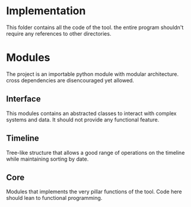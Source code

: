 # Implementation
This folder contains all the code of the tool. the entire program shouldn't require any references to other directories.

# Modules
The project is an importable python module with modular architecture. cross dependencies are disencouraged yet allowed. 
## Interface
This modules contains an abstracted classes to interact with complex systems and data. It should not provide any functional feature.
## Timeline
Tree-like structure that allows a good range of operations on the timeline while maintaining sorting by date.
## Core
Modules that implements the very pillar functions of the tool. Code here should lean to functional programming.
